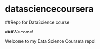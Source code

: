 # datasciencecoursera
##Repo for DataScience course

###Welcome!

Welcome to my Data Science Coursera repo!
